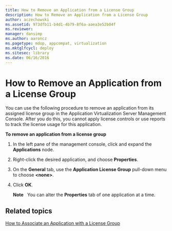 ```yaml
---
title: How to Remove an Application from a License Group
description: How to Remove an Application from a License Group
author: aczechowski
ms.assetid: 973dfb11-b4d1-4b79-8f6a-aaea3e52b04f
ms.reviewer: 
manager: dansimp
ms.author: aaroncz
ms.pagetype: mdop, appcompat, virtualization
ms.mktglfcycl: deploy
ms.sitesec: library
ms.date: 06/16/2016
---
```



# How to Remove an Application from a License Group


You can use the following procedure to remove an application from its assigned license group in the Application Virtualization Server Management Console. After you do this, you cannot apply license controls or use reports to track the license usage for this application.

**To remove an application from a license group**

1.  In the left pane of the management console, click and expand the **Applications** node.

2.  Right-click the desired application, and choose **Properties**.

3.  On the **General** tab, use the **Application License Group** pull-down menu to choose **&lt;none&gt;**.

4.  Click **OK**.

    **Note**  
      You can alter the **Properties** tab of one application at a time.

     

## Related topics


[How to Associate an Application with a License Group](how-to-associate-an-application-with-a-license-group.md)

 

 





